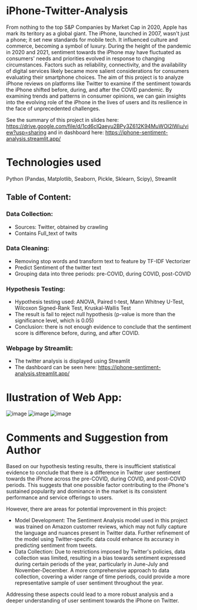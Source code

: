 # iPhone-Twitter-Analysis
From nothing to the top S&P Companies by Market Cap in 2020, Apple has mark its teritory as a global giant. The iPhone, launched in 2007, wasn't just a phone; it set new standards for mobile tech. It influenced culture and commerce, becoming a symbol of luxury. During the height of the pandemic in 2020 and 2021, sentiment towards the iPhone may have fluctuated as consumers' needs and priorities evolved in response to changing circumstances. Factors such as reliability, connectivity, and the availability of digital services likely became more salient considerations for consumers evaluating their smartphone choices. The aim of this project is to analyze iPhone reviews on platforms like Twitter to examine if the sentiment towards the iPhone shifted before, during, and after the COVID pandemic. By examining trends and patterns in consumer opinions, we can gain insights into the evolving role of the iPhone in the lives of users and its resilience in the face of unprecedented challenges.

See the summary of this project in slides here: https://drive.google.com/file/d/1cd6clQaeyu2BPy3Z612K94MuWOI2lWiu/view?usp=sharing and in dashboard here: https://iphone-sentiment-analysis.streamlit.app/

# Technologies used
Python (Pandas, Matplotlib, Seaborn, Pickle, Sklearn, Scipy), Streamlit

## Table of Content:
### Data Collection:
  - Sources: Twitter, obtained by crawling
  - Contains Full_text of twits
### Data Cleaning:
  - Removing stop words and transform text to feature by TF-IDF Vectorizer
  - Predict Sentiment of the twitter text
  - Grouping data into three periods: pre-COVID, during COVID, post-COVID
### Hypothesis Testing:
  - Hypothesis testing used: ANOVA, Paired t-test, Mann Whitney U-Test, Wilcoxon Signed-Rank Test, Kruskal-Wallis Test
  - The result is fail to reject null hypothesis (p-value is more than the significance level, which is 0.05)
  - Conclusion: there is not enough evidence to conclude that the sentiment score is difference before, during, and after COVID.
### Webpage by Streamlit:
  - The twitter analysis is displayed using Streamlit
  - The dashboard can be seen here: https://iphone-sentiment-analysis.streamlit.app/

# Ilustration of Web App:
![image](https://github.com/cindysuyitno/iPhone-Twitter-Analysis/assets/105575967/1dc47477-d70f-4902-9512-051b077cef18)
![image](https://github.com/cindysuyitno/iPhone-Twitter-Analysis/assets/105575967/7d73432e-8967-4554-b3d5-8fbed81284e5)
![image](https://github.com/cindysuyitno/iPhone-Twitter-Analysis/assets/105575967/ae6e3eb9-3204-4878-b494-cdc9630b2744)

# Comments and Suggestion from Author
Based on our hypothesis testing results, there is insufficient statistical evidence to conclude that there is a difference in Twitter user sentiment towards the iPhone across the pre-COVID, during COVID, and post-COVID periods. This suggests that one possible factor contributing to the iPhone's sustained popularity and dominance in the market is its consistent performance and service offerings to users.

However, there are areas for potential improvement in this project:
- Model Development: The Sentiment Analysis model used in this project was trained on Amazon customer reviews, which may not fully capture the language and nuances present in Twitter data. Further refinement of the model using Twitter-specific data could enhance its accuracy in predicting sentiment from tweets.
- Data Collection: Due to restrictions imposed by Twitter's policies, data collection was limited, resulting in a bias towards sentiment expressed during certain periods of the year, particularly in June-July and November-December. A more comprehensive approach to data collection, covering a wider range of time periods, could provide a more representative sample of user sentiment throughout the year.

Addressing these aspects could lead to a more robust analysis and a deeper understanding of user sentiment towards the iPhone on Twitter.
